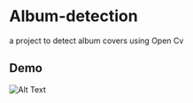 # Album-detection
a project to detect album covers using Open Cv


## Demo

![Alt Text]([https://media.giphy.com/media/acQTz7JbfY8TJ481Se/giphy.gif](https://media.giphy.com/media/acQTz7JbfY8TJ481Se/giphy.mp4))
<!-- ![Alt Text](https://media.giphy.com/media/vFKqnCdLPNOKc/giphy.gif) -->
